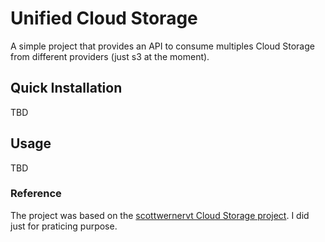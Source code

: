 # Unified Cloud Storage

A simple project that provides an API to consume multiples Cloud Storage from different providers (just s3 at the moment).

## Quick Installation
TBD

## Usage
TBD

### Reference
The project was based on the [scottwernervt Cloud Storage project](https://github.com/scottwernervt/cloudstorage).
I did just for praticing purpose.